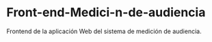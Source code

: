 # Front-end-Medici-n-de-audiencia
Frontend de la aplicación Web del sistema de medición de audiencia.
